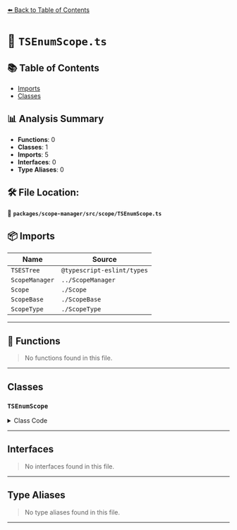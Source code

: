 [⬅️ Back to Table of Contents](../../../../index.md)

# 📄 `TSEnumScope.ts`

## 📚 Table of Contents

- [Imports](#imports)
- [Classes](#classes)

## 📊 Analysis Summary

- **Functions**: 0
- **Classes**: 1
- **Imports**: 5
- **Interfaces**: 0
- **Type Aliases**: 0

## 🛠️ File Location:
📂 **`packages/scope-manager/src/scope/TSEnumScope.ts`**

## 📦 Imports

| Name | Source |
|------|--------|
| `TSESTree` | `@typescript-eslint/types` |
| `ScopeManager` | `../ScopeManager` |
| `Scope` | `./Scope` |
| `ScopeBase` | `./ScopeBase` |
| `ScopeType` | `./ScopeType` |


---

## 🔧 Functions

> No functions found in this file.


---

## Classes

### `TSEnumScope`

<details><summary>Class Code</summary>

```ts
export class TSEnumScope extends ScopeBase<
  ScopeType.tsEnum,
  TSESTree.TSEnumDeclaration,
  Scope
> {
  constructor(
    scopeManager: ScopeManager,
    upperScope: TSEnumScope['upper'],
    block: TSEnumScope['block'],
  ) {
    super(scopeManager, ScopeType.tsEnum, upperScope, block, false);
  }
}
```
</details>


---

## Interfaces

> No interfaces found in this file.


---

## Type Aliases

> No type aliases found in this file.


---